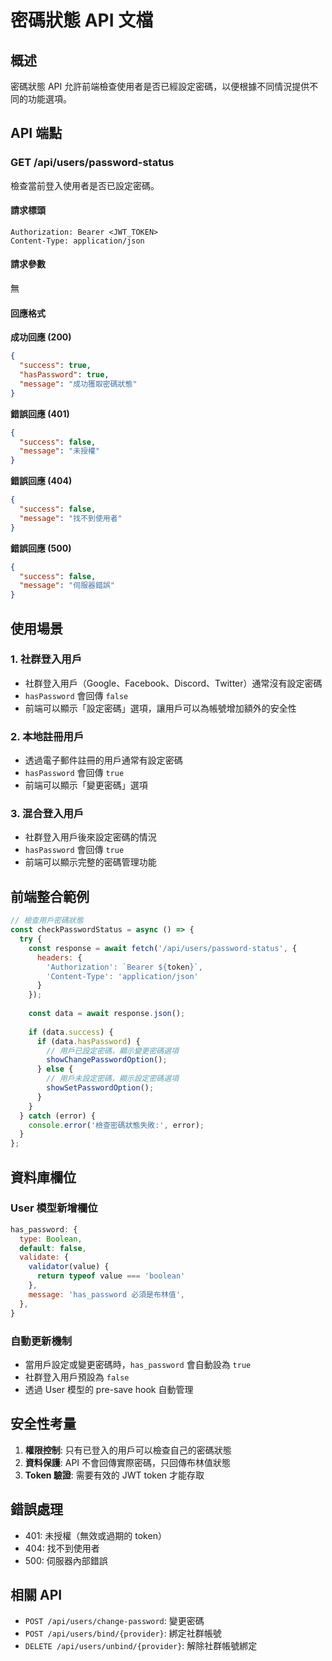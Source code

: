 # 密碼狀態 API 文檔

## 概述

密碼狀態 API 允許前端檢查使用者是否已經設定密碼，以便根據不同情況提供不同的功能選項。

## API 端點

### GET /api/users/password-status

檢查當前登入使用者是否已設定密碼。

#### 請求標頭
```
Authorization: Bearer <JWT_TOKEN>
Content-Type: application/json
```

#### 請求參數
無

#### 回應格式

**成功回應 (200)**
```json
{
  "success": true,
  "hasPassword": true,
  "message": "成功獲取密碼狀態"
}
```

**錯誤回應 (401)**
```json
{
  "success": false,
  "message": "未授權"
}
```

**錯誤回應 (404)**
```json
{
  "success": false,
  "message": "找不到使用者"
}
```

**錯誤回應 (500)**
```json
{
  "success": false,
  "message": "伺服器錯誤"
}
```

## 使用場景

### 1. 社群登入用戶
- 社群登入用戶（Google、Facebook、Discord、Twitter）通常沒有設定密碼
- `hasPassword` 會回傳 `false`
- 前端可以顯示「設定密碼」選項，讓用戶可以為帳號增加額外的安全性

### 2. 本地註冊用戶
- 透過電子郵件註冊的用戶通常有設定密碼
- `hasPassword` 會回傳 `true`
- 前端可以顯示「變更密碼」選項

### 3. 混合登入用戶
- 社群登入用戶後來設定密碼的情況
- `hasPassword` 會回傳 `true`
- 前端可以顯示完整的密碼管理功能

## 前端整合範例

```javascript
// 檢查用戶密碼狀態
const checkPasswordStatus = async () => {
  try {
    const response = await fetch('/api/users/password-status', {
      headers: {
        'Authorization': `Bearer ${token}`,
        'Content-Type': 'application/json'
      }
    });
    
    const data = await response.json();
    
    if (data.success) {
      if (data.hasPassword) {
        // 用戶已設定密碼，顯示變更密碼選項
        showChangePasswordOption();
      } else {
        // 用戶未設定密碼，顯示設定密碼選項
        showSetPasswordOption();
      }
    }
  } catch (error) {
    console.error('檢查密碼狀態失敗:', error);
  }
};
```

## 資料庫欄位

### User 模型新增欄位

```javascript
has_password: {
  type: Boolean,
  default: false,
  validate: {
    validator(value) {
      return typeof value === 'boolean'
    },
    message: 'has_password 必須是布林值',
  },
}
```

### 自動更新機制

- 當用戶設定或變更密碼時，`has_password` 會自動設為 `true`
- 社群登入用戶預設為 `false`
- 透過 User 模型的 pre-save hook 自動管理

## 安全性考量

1. **權限控制**: 只有已登入的用戶可以檢查自己的密碼狀態
2. **資料保護**: API 不會回傳實際密碼，只回傳布林值狀態
3. **Token 驗證**: 需要有效的 JWT token 才能存取

## 錯誤處理

- 401: 未授權（無效或過期的 token）
- 404: 找不到使用者
- 500: 伺服器內部錯誤

## 相關 API

- `POST /api/users/change-password`: 變更密碼
- `POST /api/users/bind/{provider}`: 綁定社群帳號
- `DELETE /api/users/unbind/{provider}`: 解除社群帳號綁定
